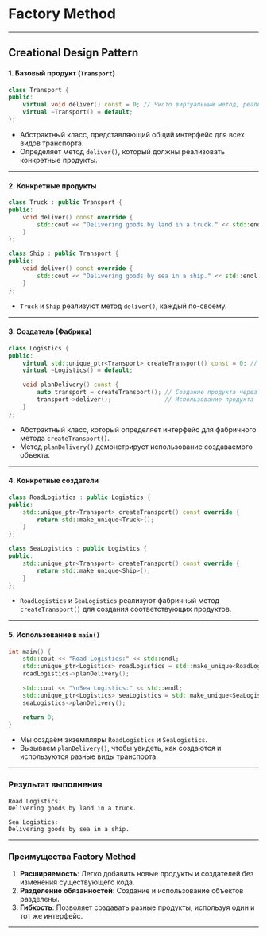 # Factory Method
---
**Creational Design Pattern** 
---

#### **1. Базовый продукт (`Transport`)**
```cpp
class Transport {
public:
    virtual void deliver() const = 0; // Чисто виртуальный метод, реализуемый в подклассах
    virtual ~Transport() = default;
};
```
- Абстрактный класс, представляющий общий интерфейс для всех видов транспорта.
- Определяет метод `deliver()`, который должны реализовать конкретные продукты.

---

#### **2. Конкретные продукты**
```cpp
class Truck : public Transport {
public:
    void deliver() const override {
        std::cout << "Delivering goods by land in a truck." << std::endl;
    }
};

class Ship : public Transport {
public:
    void deliver() const override {
        std::cout << "Delivering goods by sea in a ship." << std::endl;
    }
};
```
- `Truck` и `Ship` реализуют метод `deliver()`, каждый по-своему.

---

#### **3. Создатель (Фабрика)**
```cpp
class Logistics {
public:
    virtual std::unique_ptr<Transport> createTransport() const = 0; // Чисто виртуальный фабричный метод
    virtual ~Logistics() = default;

    void planDelivery() const {
        auto transport = createTransport(); // Создание продукта через фабричный метод
        transport->deliver();               // Использование продукта
    }
};
```
- Абстрактный класс, который определяет интерфейс для фабричного метода `createTransport()`.
- Метод `planDelivery()` демонстрирует использование создаваемого объекта.

---

#### **4. Конкретные создатели**
```cpp
class RoadLogistics : public Logistics {
public:
    std::unique_ptr<Transport> createTransport() const override {
        return std::make_unique<Truck>();
    }
};

class SeaLogistics : public Logistics {
public:
    std::unique_ptr<Transport> createTransport() const override {
        return std::make_unique<Ship>();
    }
};
```
- `RoadLogistics` и `SeaLogistics` реализуют фабричный метод `createTransport()` для создания соответствующих продуктов.

---

#### **5. Использование в `main()`**
```cpp
int main() {
    std::cout << "Road Logistics:" << std::endl;
    std::unique_ptr<Logistics> roadLogistics = std::make_unique<RoadLogistics>();
    roadLogistics->planDelivery();

    std::cout << "\nSea Logistics:" << std::endl;
    std::unique_ptr<Logistics> seaLogistics = std::make_unique<SeaLogistics>();
    seaLogistics->planDelivery();

    return 0;
}
```
- Мы создаём экземпляры `RoadLogistics` и `SeaLogistics`.
- Вызываем `planDelivery()`, чтобы увидеть, как создаются и используются разные виды транспорта.

---

### **Результат выполнения**
```
Road Logistics:
Delivering goods by land in a truck.

Sea Logistics:
Delivering goods by sea in a ship.
```

---

### **Преимущества Factory Method**
1. **Расширяемость**: Легко добавить новые продукты и создателей без изменения существующего кода.
2. **Разделение обязанностей**: Создание и использование объектов разделены.
3. **Гибкость**: Позволяет создавать разные продукты, используя один и тот же интерфейс.

---